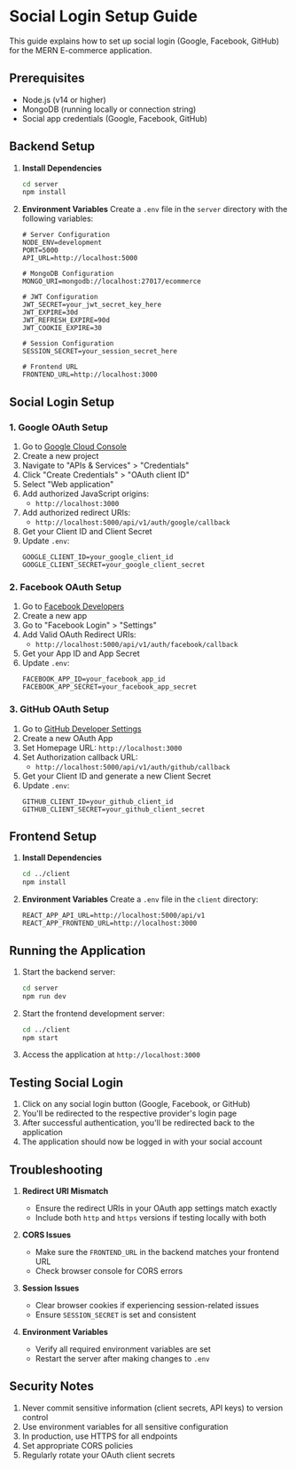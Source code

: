 # Social Login Setup Guide

This guide explains how to set up social login (Google, Facebook, GitHub) for the MERN E-commerce application.

## Prerequisites

- Node.js (v14 or higher)
- MongoDB (running locally or connection string)
- Social app credentials (Google, Facebook, GitHub)

## Backend Setup

1. **Install Dependencies**
   ```bash
   cd server
   npm install
   ```

2. **Environment Variables**
   Create a `.env` file in the `server` directory with the following variables:
   ```env
   # Server Configuration
   NODE_ENV=development
   PORT=5000
   API_URL=http://localhost:5000
   
   # MongoDB Configuration
   MONGO_URI=mongodb://localhost:27017/ecommerce
   
   # JWT Configuration
   JWT_SECRET=your_jwt_secret_key_here
   JWT_EXPIRE=30d
   JWT_REFRESH_EXPIRE=90d
   JWT_COOKIE_EXPIRE=30
   
   # Session Configuration
   SESSION_SECRET=your_session_secret_here
   
   # Frontend URL
   FRONTEND_URL=http://localhost:3000
   ```

## Social Login Setup

### 1. Google OAuth Setup
1. Go to [Google Cloud Console](https://console.cloud.google.com/)
2. Create a new project
3. Navigate to "APIs & Services" > "Credentials"
4. Click "Create Credentials" > "OAuth client ID"
5. Select "Web application"
6. Add authorized JavaScript origins:
   - `http://localhost:3000`
7. Add authorized redirect URIs:
   - `http://localhost:5000/api/v1/auth/google/callback`
8. Get your Client ID and Client Secret
9. Update `.env`:
   ```env
   GOOGLE_CLIENT_ID=your_google_client_id
   GOOGLE_CLIENT_SECRET=your_google_client_secret
   ```

### 2. Facebook OAuth Setup
1. Go to [Facebook Developers](https://developers.facebook.com/)
2. Create a new app
3. Go to "Facebook Login" > "Settings"
4. Add Valid OAuth Redirect URIs:
   - `http://localhost:5000/api/v1/auth/facebook/callback`
5. Get your App ID and App Secret
6. Update `.env`:
   ```env
   FACEBOOK_APP_ID=your_facebook_app_id
   FACEBOOK_APP_SECRET=your_facebook_app_secret
   ```

### 3. GitHub OAuth Setup
1. Go to [GitHub Developer Settings](https://github.com/settings/developers)
2. Create a new OAuth App
3. Set Homepage URL: `http://localhost:3000`
4. Set Authorization callback URL:
   - `http://localhost:5000/api/v1/auth/github/callback`
5. Get your Client ID and generate a new Client Secret
6. Update `.env`:
   ```env
   GITHUB_CLIENT_ID=your_github_client_id
   GITHUB_CLIENT_SECRET=your_github_client_secret
   ```

## Frontend Setup

1. **Install Dependencies**
   ```bash
   cd ../client
   npm install
   ```

2. **Environment Variables**
   Create a `.env` file in the `client` directory:
   ```env
   REACT_APP_API_URL=http://localhost:5000/api/v1
   REACT_APP_FRONTEND_URL=http://localhost:3000
   ```

## Running the Application

1. Start the backend server:
   ```bash
   cd server
   npm run dev
   ```

2. Start the frontend development server:
   ```bash
   cd ../client
   npm start
   ```

3. Access the application at `http://localhost:3000`

## Testing Social Login

1. Click on any social login button (Google, Facebook, or GitHub)
2. You'll be redirected to the respective provider's login page
3. After successful authentication, you'll be redirected back to the application
4. The application should now be logged in with your social account

## Troubleshooting

1. **Redirect URI Mismatch**
   - Ensure the redirect URIs in your OAuth app settings match exactly
   - Include both `http` and `https` versions if testing locally with both

2. **CORS Issues**
   - Make sure the `FRONTEND_URL` in the backend matches your frontend URL
   - Check browser console for CORS errors

3. **Session Issues**
   - Clear browser cookies if experiencing session-related issues
   - Ensure `SESSION_SECRET` is set and consistent

4. **Environment Variables**
   - Verify all required environment variables are set
   - Restart the server after making changes to `.env`

## Security Notes

1. Never commit sensitive information (client secrets, API keys) to version control
2. Use environment variables for all sensitive configuration
3. In production, use HTTPS for all endpoints
4. Set appropriate CORS policies
5. Regularly rotate your OAuth client secrets
